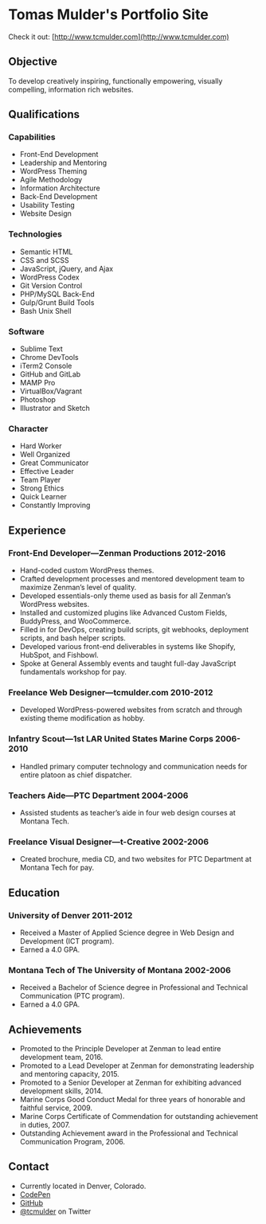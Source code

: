 # Tomas Mulder's Portfolio Site
Check it out: [http://www.tcmulder.com](http://www.tcmulder.com)

## Objective
To develop creatively inspiring, functionally empowering, visually compelling, information rich websites. 

## Qualifications

### Capabilities
- Front-End Development
- Leadership and Mentoring
- WordPress Theming
- Agile Methodology
- Information Architecture
- Back-End Development
- Usability Testing
- Website Design

### Technologies
- Semantic HTML
- CSS and SCSS
- JavaScript, jQuery, and Ajax
- WordPress Codex
- Git Version Control
- PHP/MySQL Back-End
- Gulp/Grunt Build Tools
- Bash Unix Shell

### Software
- Sublime Text
- Chrome DevTools
- iTerm2 Console
- GitHub and GitLab
- MAMP Pro
- VirtualBox/Vagrant
- Photoshop
- Illustrator and Sketch

### Character
- Hard Worker
- Well Organized
- Great Communicator
- Effective Leader
- Team Player
- Strong Ethics
- Quick Learner
- Constantly Improving 

## Experience

### Front-End Developer—Zenman Productions   2012-2016
- Hand-coded custom WordPress themes.
- Crafted development processes and mentored development team to maximize Zenman’s level of quality.
- Developed essentials-only theme used as basis for all Zenman’s WordPress websites.
- Installed and customized plugins like Advanced Custom Fields, BuddyPress, and WooCommerce.
- Filled in for DevOps, creating build scripts, git webhooks, deployment scripts, and bash helper scripts.
- Developed various front-end deliverables in systems like Shopify, HubSpot,  and Fishbowl.
- Spoke at General Assembly events and taught full-day JavaScript fundamentals workshop for pay.

### Freelance Web Designer—tcmulder.com      2010-2012 
- Developed WordPress-powered websites from scratch and through existing theme modification as hobby.

### Infantry Scout—1st LAR United States Marine Corps    2006-2010 
- Handled primary computer technology and communication needs for entire platoon as chief dispatcher.

### Teachers Aide—PTC Department     2004-2006 
- Assisted students as teacher’s aide in four web design courses at Montana Tech.

### Freelance Visual Designer—t-Creative     2002-2006 
- Created brochure, media CD, and two websites for PTC Department at Montana Tech for pay.

## Education 

### University of Denver     2011-2012 
- Received a Master of Applied Science degree in Web Design and Development (ICT program).
- Earned a 4.0 GPA.

### Montana Tech of The University of Montana    2002-2006 
- Received a Bachelor of Science degree in Professional and Technical Communication (PTC program).
- Earned a 4.0 GPA. 

## Achievements
- Promoted to the Principle Developer at Zenman to lead entire development team, 2016.
- Promoted to a Lead Developer at Zenman for demonstrating  leadership and mentoring capacity, 2015.
- Promoted to a Senior Developer at Zenman for exhibiting advanced development skills, 2014.
- Marine Corps Good Conduct Medal for three years of honorable and faithful service, 2009.
- Marine Corps Certificate of Commendation for outstanding achievement in duties, 2007.
- Outstanding Achievement award in the Professional and Technical Communication Program, 2006.

## Contact
- Currently located in Denver, Colorado.
- [CodePen](https://codepen.io/tcmulder/)
- [GitHub](http://github.com/tcmulder)
- [@tcmulder](https://twitter.com/tcmulder) on Twitter


